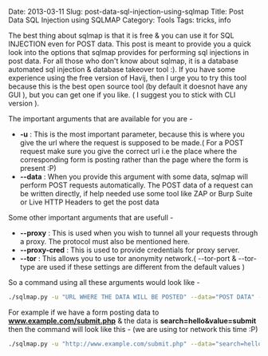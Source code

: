 Date: 2013-03-11
Slug: post-data-sql-injection-using-sqlmap
Title: Post Data SQL Injection using SQLMAP
Category: Tools
Tags: tricks, info

The best thing about sqlmap is that it is free & you can use it for
SQL INJECTION even for POST data. This post is meant to provide you
a quick look into the options that sqlmap provides for performing
sql injections in post data. For all those who don't know about sqlmap,
it is a database automated sql injection & database takeover tool :).
If you have some experience using the free version of Havij, then I
urge you to try this tool because this is the best open source tool
(by default it doesnot have any GUI ), but you can get one if you like.
( I suggest you to stick with CLI version ).

The important arguments that are available for you are -

+   **-u**     : This is the most important parameter, because this is where you give the url where the request is supposed to be made.( For a POST request make sure you give the correct url i.e the place where the corresponding form is posting rather than the page where the form is present :P)
+   **--data**  : When you provide this argument with some data, sqlmap will perform POST requests automatically. The POST data of a request can be written directly, if help needed use some tool like ZAP or Burp Suite or Live HTTP Headers to get the post data

Some other important arguments that are usefull -

+   **--proxy**  : This is used when you wish to tunnel all your requests through a proxy. The protocol must also be mentioned here.
+   **--proxy-cred**  : This is used to provide credentials for proxy server.
+   **--tor** : This allows you to use tor anonymity network.( --tor-port & --tor-type are used if these settings are different from the default values )

So a command using all these arguments would look like -

```bash
./sqlmap.py -u "URL WHERE THE DATA WILL BE POSTED" --data="POST DATA" --proxy="PROTO://IP:PORT" --proxy-cred="username:password"
```

For example if we have a form posting data to **www.example.com/submit.php** & the data is **search=hello&value=submit** then the command will look like this - (we are using tor network this time :P)

```bash
./sqlmap.py -u "http://www.example.com/submit.php" --data="search=hello&value=submit" --tor
```
